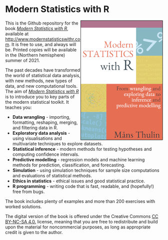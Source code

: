 # Modern Statistics with R
<img style="float: right;" src="mswr-cover.png">

This is the Github repository for the book [_Modern Statistics with R_](http://www.modernstatisticswithr.com), available at http://www.modernstatisticswithr.com. It is free to use, and always will be. Printed copies will be available in the (Northern hemisphere) summer of 2021.

The past decades have transformed the world of statistical data analysis, with new methods, new types of data, and new computational tools. The aim of [_Modern Statistics with R_](http://www.modernstatisticswithr.com) is to introduce you to key parts of the modern statistical toolkit. It teaches you:

- __Data wrangling__ - importing, formatting, reshaping, merging, and filtering data in R.
- __Exploratory data analysis__ - using visualisations and multivariate techniques to explore datasets.
- __Statistical inference__ - modern methods for testing hypotheses and computing confidence intervals.
- __Predictive modelling__ - regression models and machine learning methods for prediction, classification, and forecasting.
- __Simulation__ - using simulation techniques for sample size computations and evaluations of statistical methods.
- __Ethics in statistics__ - ethical issues and good statistical practice.
- __R programming__ - writing code that is fast, readable, and (hopefully!) free from bugs.

The book includes plenty of examples and more than 200 exercises with worked solutions.

The digital version of the book is offered under the Creative Commons [CC BY-NC-SA 4.0.](https://creativecommons.org/licenses/by-nc-sa/4.0/) license, meaning that you are free to redistribute and build upon the material for noncommercial purposes, as long as appropriate credit is given to the author.
